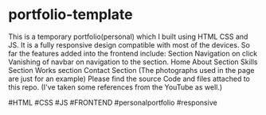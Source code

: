 # portfolio-template
This is a temporary portfolio(personal) which I built using HTML CSS and JS.
It is a fully responsive design compatible with most of the devices.
So far the features added into the frontend include:
Section Navigation on click
Vanishing of navbar on navigation to the section.
Home
About Section
Skills Section
Works section
Contact Section
(The photographs used in the page are just for an example)
Please find the source Code and files attached to this repo.
(I've taken some references from the YouTube as well.)

#HTML #CSS #JS #FRONTEND #personalportfolio #responsive
